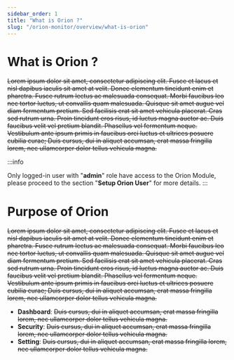```yaml
---
sidebar_order: 1
title: "What is Orion ?"
slug: "/orion-monitor/overview/what-is-orion"
---
```




# What is Orion ?

~~Lorem ipsum dolor sit amet, consectetur adipiscing elit. Fusce et lacus et nisl dapibus iaculis sit amet at velit. Donec elementum tincidunt enim et pharetra. Fusce rutrum lectus ac malesuada consequat. Morbi faucibus leo nec tortor luctus, ut convallis quam malesuada. Quisque sit amet augue vel diam fermentum pretium. Sed facilisis erat sit amet vehicula placerat. Cras sed rutrum urna. Proin tincidunt eros risus, id luctus magna auctor ac. Duis faucibus velit vel pretium blandit. Phasellus vel fermentum neque. Vestibulum ante ipsum primis in faucibus orci luctus et ultrices posuere cubilia curae; Duis cursus, dui in aliquet accumsan, erat massa fringilla lorem, nec ullamcorper dolor tellus vehicula magna.~~



:::info

Only logged-in user with "**admin**" role have access to the Orion Module,
please proceed to the section "**Setup Orion User**" for more details.
:::



# Purpose of Orion

~~Lorem ipsum dolor sit amet, consectetur adipiscing elit. Fusce et lacus et nisl dapibus iaculis sit amet at velit. Donec elementum tincidunt enim et pharetra. Fusce rutrum lectus ac malesuada consequat. Morbi faucibus leo nec tortor luctus, ut convallis quam malesuada. Quisque sit amet augue vel diam fermentum pretium. Sed facilisis erat sit amet vehicula placerat. Cras sed rutrum urna. Proin tincidunt eros risus, id luctus magna auctor ac. Duis faucibus velit vel pretium blandit. Phasellus vel fermentum neque. Vestibulum ante ipsum primis in faucibus orci luctus et ultrices posuere cubilia curae; Duis cursus, dui in aliquet accumsan, erat massa fringilla lorem, nec ullamcorper dolor tellus vehicula magna.~~

-   **Dashboard**: ~~Duis cursus, dui in aliquet accumsan, erat massa fringilla lorem, nec ullamcorper dolor tellus vehicula magna.~~
-   **Security**: ~~Duis cursus, dui in aliquet accumsan, erat massa fringilla lorem, nec ullamcorper dolor tellus vehicula magna.~~
-   **Setting**: ~~Duis cursus, dui in aliquet accumsan, erat massa fringilla lorem, nec ullamcorper dolor tellus vehicula magna.~~









